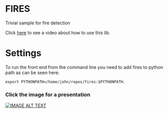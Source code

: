 # FIRES
Trivial sample for fire detection

Click [here](https://www.youtube.com/watch?v=M7iHSyT81GA) to see a video 
about how to use this lib.

# Settings

To run the front end from the command line you need to add fires to python path
as can be seen here:

    export PYTHONPATH=/home/john/repos/fires:$PYTHONPATH.


### Click the image for a presentation
[![IMAGE ALT TEXT](http://img.youtube.com/vi/M7iHSyT81GA/0.jpg)](http://www.youtube.com/watch?v=M7iHSyT81GA "fire detection")


